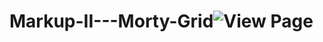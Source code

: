 # Markup-II---Morty-Grid![View Page](https://user-images.githubusercontent.com/125915698/223500529-2bcdd38d-b149-486c-8d4c-4596940a736c.png)
